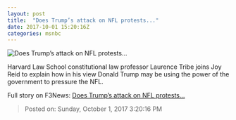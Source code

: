 ```yaml
---
layout: post
title:  "Does Trump’s attack on NFL protests..."
date: 2017-10-01 15:20:16Z
categories: msnbc
---
```


![Does Trump’s attack on NFL protests...](http://media1.s-nbcnews.com/j/MSNBC/Components/Video/201710/2017-10-01T15-21-10-166Z--1280x720.video_1067x600.jpg)

Harvard Law School constitutional law professor Laurence Tribe joins Joy Reid to explain how in his view Donald Trump may be using the power of the government to pressure the NFL.


Full story on F3News: [Does Trump’s attack on NFL protests...](http://www.f3nws.com/n/DBrFvG)

> Posted on: Sunday, October 1, 2017 3:20:16 PM
